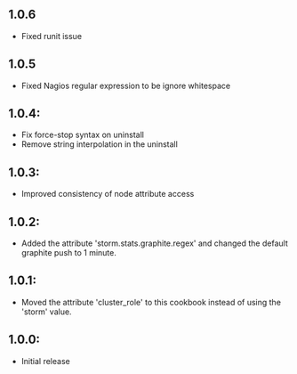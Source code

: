 ## 1.0.6
* Fixed runit issue

## 1.0.5
* Fixed Nagios regular expression to be ignore whitespace

## 1.0.4:
* Fix force-stop syntax on uninstall
* Remove string interpolation in the uninstall

## 1.0.3:
* Improved consistency of node attribute access

## 1.0.2:
* Added the attribute 'storm.stats.graphite.regex' and changed the default graphite push to 1 minute.

## 1.0.1:
* Moved the attribute 'cluster_role' to this cookbook instead of using the 'storm' value.

## 1.0.0:
* Initial release
